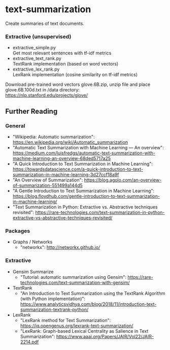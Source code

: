 # text-summarization
Create summaries of text documents.

### Extractive (unsupervised)
- extractive_simple.py    
  Get most relevant sentences with tf-idf metrics
- extractive_text_rank.py    
  TextRank implementation (based on word vectors)
- extractive_lex_rank.py    
  LexRank implementation (cosine similarity on tf-idf metrics)



Download pre-trained word vectors glove.6B.zip, unzip file and place glove.6B.100d.txt in /data directory:    
https://nlp.stanford.edu/projects/glove/


## Further Reading
### General
- "Wikipedia: Automatic summarization": https://en.wikipedia.org/wiki/Automatic_summarization
- "Automatic Text Summarization with Machine Learning — An overview": https://medium.com/luisfredgs/automatic-text-summarization-with-machine-learning-an-overview-68ded5717a25
- "A Quick Introduction to Text Summarization in Machine Learning": https://towardsdatascience.com/a-quick-introduction-to-text-summarization-in-machine-learning-3d27ccf18a9f
- "An Overview of Summarization": https://blog.agolo.com/an-overview-of-summarization-551499a144d5
- "A Gentle Introduction to Text Summarization in Machine Learning": https://blog.floydhub.com/gentle-introduction-to-text-summarization-in-machine-learning/
- "Text Summarization in Python: Extractive vs. Abstractive techniques revisited": https://rare-technologies.com/text-summarization-in-python-extractive-vs-abstractive-techniques-revisited/

### Packages
- Graphs / Networks
    - "networkx": http://networkx.github.io/

### Extractive
- Gensim Summarize
    - "Tutorial: automatic summarization using Gensim": https://rare-technologies.com/text-summarization-with-gensim/
- TextRank
    - "An Introduction to Text Summarization using the TextRank Algorithm (with Python implementation)": https://www.analyticsvidhya.com/blog/2018/11/introduction-text-summarization-textrank-python/
- LexRank
    - "LexRank method for Text Summarization": https://iq.opengenus.org/lexrank-text-summarization/
    - "LexRank: Graph-based Lexical Centrality as Salience in Text Summarization": https://www.aaai.org/Papers/JAIR/Vol22/JAIR-2214.pdf